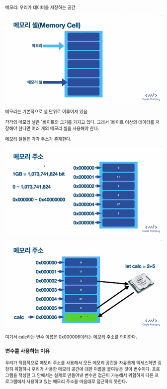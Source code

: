 메모리: 우리가 데이터를 저장하는 공간

![image.png](../../img/JS_memory1.png)

메모리는 기본적으로 셀 단위로 이루어져 있음

각각의 메모리 셀은 1바이트의 크기를 가지고 있다. 그래서 1바이트 이상의 데이터를 저장해야 한다면 여러 개의 메모리 셀을 사용해야 한다.

메모리 셀들은 각각 주소가 존재한다.

![image.png](../../img/JS_memory2.png)

![image.png](../../img/JS_memory3.png)

여기서 calc라는 변수 이름은 0x000006이라는 메모리 주소를 의미한다.

### 변수를 사용하는 이유

우리가 직접적으로 메모리 주소를 사용해서 모든 메모리 공간을 자유롭게 액세스하면 굉장히 위험하니 우리가 사용한 메모리 공간에 대한 이름을 붙여놓은 것이 변수이다. 프로그램을 작성한 그 안에서는 실제로 만들어낸 변수만 접근이 가능해서 위험하게 다른 프로그램에서 사용하고 있는 메모리 주소를 마음대로 접근하지 못한다.
